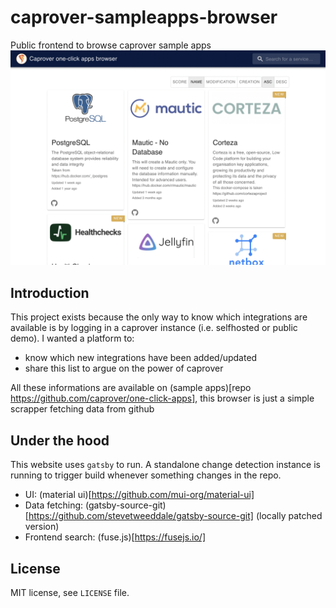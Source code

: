 # caprover-sampleapps-browser

Public frontend to browse caprover sample apps
![Sample Apps browser](/docs/homepage_screenshot.png)

## Introduction

This project exists because the only way to know which integrations are available is by logging in a caprover instance (i.e. selfhosted or public demo).
I wanted a platform to:

- know which new integrations have been added/updated
- share this list to argue on the power of caprover

All these informations are available on (sample apps)[repo https://github.com/caprover/one-click-apps], this browser is just a simple scrapper fetching data from github

## Under the hood

This website uses `gatsby` to run. A standalone change detection instance is running to trigger build whenever something changes in the repo.

- UI: (material ui)[https://github.com/mui-org/material-ui]
- Data fetching: (gatsby-source-git)[https://github.com/stevetweeddale/gatsby-source-git] (locally patched version)
- Frontend search: (fuse.js)[https://fusejs.io/]

## License

MIT license, see `LICENSE` file.
